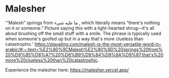 # Malesher

'“Malesh” springs from ما عليه شيء , which literally means “there's nothing on it or someone.” Picture saying this with a light-hearted shrug—it's all about brushing off the small stuff with a smile. The phrase is typically used when someone's goofed up but in a way that's more clueless than catastrophic.'
https://playaling.com/malesh-is-the-most-versatile-word-in-arabic/#:~:text=%E2%80%9CMalesh%E2%80%9D%20springs%20from%20%D9%85%D8%A7%20%D8%B9%D9%84%D9%8A%D9%87,that's%20more%20clueless%20than%20catastrophic.

Experience the malesher here:
https://malesher.vercel.app/


